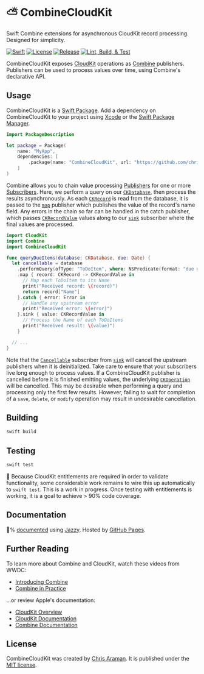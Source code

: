 # ⛅️ CombineCloudKit

Swift Combine extensions for asynchronous CloudKit record processing. Designed for simplicity.

[![Swift](https://img.shields.io/badge/swift-5.3%2B-informational?logo=swift&style=flat-square)](https://swift.org)
[![License](https://img.shields.io/github/license/chris-araman/CombineCloudKit?style=flat-square&color=informational)](https://github.com/chris-araman/CombineCloudKit/blob/main/LICENSE.md)
[![Release](https://img.shields.io/github/v/tag/chris-araman/CombineCloudKit?style=flat-square&color=informational&label=release&sort=semver)](https://github.com/chris-araman/CombineCloudKit/releases)
[![Lint, Build, & Test](https://img.shields.io/github/workflow/status/chris-araman/CombineCloudKit/Lint,%20Build,%20&%20Test/main?style=flat-square&logo=github)](https://github.com/chris-araman/CombineCloudKit/actions/workflows/build.yml?query=branch%3Amain)

CombineCloudKit exposes [CloudKit](https://developer.apple.com/documentation/cloudkit) operations as
[Combine](https://developer.apple.com/documentation/combine) publishers. Publishers can be used to process values over
time, using Combine's declarative API.

## Usage

CombineCloudKit is a [Swift Package](https://developer.apple.com/documentation/swift_packages). Add a dependency on
CombineCloudKit to your project using
[Xcode](https://developer.apple.com/documentation/xcode/adding_package_dependencies_to_your_app) or the
[Swift Package Manager](https://swift.org/package-manager/).

```swift
import PackageDescription

let package = Package(
    name: "MyApp",
    dependencies: [
        .package(name: "CombineCloudKit", url: "https://github.com/chris-araman/CombineCloudKit.git", .upToNextMajor(from: "0.0.1"))
    ]
)
```

Combine allows you to chain value processing [Publishers](https://developer.apple.com/documentation/combine/publisher)
for one or more [Subscribers](https://developer.apple.com/documentation/combine/subscriber). Here, we perform a query on
our [`CKDatabase`](https://developer.apple.com/documentation/cloudkit/ckdatabase), then process the results
asynchronously. As each [`CKRecord`](https://developer.apple.com/documentation/cloudkit/ckrecord) is read from the
database, it is passed to the [`map`](https://developer.apple.com/documentation/combine/publishers/merge/map(_:)-6v8fv)
publisher which publishes the value of the record's name field. Any errors in the chain so far can be handled in the
catch publisher, which passes [`CKRecordValue`](https://developer.apple.com/documentation/cloudkit/ckrecordvalue) values
along to our [`sink`](https://developer.apple.com/documentation/combine/fail/sink(receivevalue:)) subscriber where the
final values are processed.

```swift
import CloudKit
import Combine
import CombineCloudKit

func queryDueItems(database: CKDatabase, due: Date) {
  let cancellable = database
    .performQuery(ofType: "ToDoItem", where: NSPredicate(format: "due >= %@", due))
    .map { record: CKRecord -> CKRecordValue in
      // Map each ToDoItem to its Name
      print("Received record: \(record)")
      return record["Name"]
    }.catch { error: Error in
      // Handle any upstream error
      print("Received error: \(error)")
    }.sink { value: CKRecordValue in
      // Process the Name of each ToDoItems
      print("Received result: \(value)")
    }

  // ...
}
```

Note that the [`Cancellable`](https://developer.apple.com/documentation/combine/cancellable) subscriber from
[`sink`](https://developer.apple.com/documentation/combine/fail/sink(receivevalue:)) will cancel the upstream publishers
when it is deinitialized. Take care to ensure that your subscribers live long enough to process values. If a
CombineCloudKit publisher is cancelled before it is finished emitting values, the underlying
[`CKOperation`](https://developer.apple.com/documentation/cloudkit/ckoperation) will be cancelled. This may be desirable
when performing a query and processing only the first few results. However, failing to wait for completion of a `save`,
`delete`, or `modify` operation may result in undesirable cancellation.

## Building

```bash
swift build
```

## Testing

```bash
swift test
```

🚧 Because CloudKit entitlements are required in order to validate functionality, some considerable work remains to wire
this up automatically to `swift test`. This is a work in progress. Once testing with entitlements is working, it is a
goal to achieve > 90% code coverage.

## Documentation

💯% [documented](https://chris-araman.github.io/CombineCloudKit/) using [Jazzy](https://github.com/realm/jazzy). Hosted by [GitHub Pages](https://pages.github.com).

## Further Reading

To learn more about Combine and CloudKit, watch these videos from WWDC:

* [Introducing Combine](https://developer.apple.com/videos/play/wwdc2019/722)
* [Combine in Practice](https://developer.apple.com/videos/play/wwdc2019/721)

...or review Apple's documentation:

* [CloudKit Overview](https://developer.apple.com/icloud/cloudkit/)
* [CloudKit Documentation](https://developer.apple.com/documentation/cloudkit)
* [Combine Documentation](https://developer.apple.com/documentation/combine)

## License

CombineCloudKit was created by [Chris Araman](https://github.com/chris-araman). It is published under the
[MIT license](LICENSE.md).

